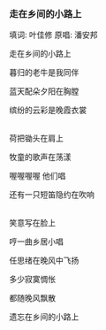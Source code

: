 


### 走在乡间的小路上
填词: 叶佳修 原唱: 潘安邦

走在乡间的小路上

暮归的老牛是我同伴

蓝天配朵夕阳在胸膛

缤纷的云彩是晚霞衣裳

<br>
荷把锄头在肩上

牧童的歌声在荡漾

喔喔喔喔 他们唱

还有一只短笛隐约在吹响

<br>
笑意写在脸上

哼一曲乡居小唱

任思绪在晚风中飞扬

多少寂寞惆怅

都随晚风飘散

遗忘在乡间的小路上
